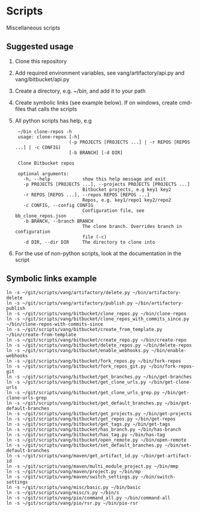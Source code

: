 # Scripts

Miscellaneous scripts

## Suggested usage ##

1. Clone this repository
2. Add required environment variables, see vang/artifactory/api.py and vang/bitbucket/api.py
2. Create a directory, e.g. ~/bin, and add it to your path
3. Create symbolic links (see example below). If on windows, create cmd-files that calls the scripts
4. All python scripts has help, e.g 

        ~/bin clone-repos -h
        usage: clone-repos [-h]
                           (-p PROJECTS [PROJECTS ...] | -r REPOS [REPOS ...] | -c CONFIG)
                           [-b BRANCH] [-d DIR]
        
        Clone Bitbucket repos
        
        optional arguments:
          -h, --help            show this help message and exit
          -p PROJECTS [PROJECTS ...], --projects PROJECTS [PROJECTS ...]
                                Bitbucket projects, e.g key1 key2
          -r REPOS [REPOS ...], --repos REPOS [REPOS ...]
                                Repos, e.g. key1/repo1 key2/repo2
          -c CONFIG, --config CONFIG
                                Configuration file, see bb_clone_repos.json
          -b BRANCH, --branch BRANCH
                                The clone branch. Overrides branch in configuration
                                file (-c)
          -d DIR, --dir DIR     The directory to clone into

5. For the use of non-python scripts, look at the documentation in the script
      
## Symbolic links example ##

    ln -s ~/git/scripts/vang/artifactory/delete.py ~/bin/artifactory-delete
    ln -s ~/git/scripts/vang/artifactory/publish.py ~/bin/artifactory-publish
    ln -s ~/git/scripts/vang/bitbucket/clone_repos.py ~/bin/clone-repos
    ln -s ~/git/scripts/vang/bitbucket/clone_repos_with_commits_since.py ~/bin/clone-repos-with-commits-since
    ln -s ~/git/scripts/vang/bitbucket/create_from_template.py ~/bin/create-from-template
    ln -s ~/git/scripts/vang/bitbucket/create_repo.py ~/bin/create-repo
    ln -s ~/git/scripts/vang/bitbucket/delete_repos.py ~/bin/delete-repos
    ln -s ~/git/scripts/vang/bitbucket/enable_webhooks.py ~/bin/enable-webhooks
    ln -s ~/git/scripts/vang/bitbucket/fork_repos.py ~/bin/fork-repos
    ln -s ~/git/scripts/vang/bitbucket/fork_repos_git.py ~/bin/fork-repos-git
    ln -s ~/git/scripts/vang/bitbucket/get_branches.py ~/bin/get-branches
    ln -s ~/git/scripts/vang/bitbucket/get_clone_urls.py ~/bin/get-clone-urls
    ln -s ~/git/scripts/vang/bitbucket/get_clone_urls_grep.py ~/bin/get-clone-urls-grep
    ln -s ~/git/scripts/vang/bitbucket/get_default_branches.py ~/bin/get-default-branches
    ln -s ~/git/scripts/vang/bitbucket/get_projects.py ~/bin/get-projects
    ln -s ~/git/scripts/vang/bitbucket/get_repos.py ~/bin/get-repos
    ln -s ~/git/scripts/vang/bitbucket/get_tags.py ~/bin/get-tags
    ln -s ~/git/scripts/vang/bitbucket/has_branch.py ~/bin/has-branch
    ln -s ~/git/scripts/vang/bitbucket/has_tag.py ~/bin/has-tag
    ln -s ~/git/scripts/vang/bitbucket/open_remote.py ~/bin/open-remote
    ln -s ~/git/scripts/vang/bitbucket/set_default_branches.py ~/bin/set-default-branches
    ln -s ~/git/scripts/vang/maven/get_artifact_id.py ~/bin/get-artifact-id
    ln -s ~/git/scripts/vang/maven/multi_module_project.py ~/bin/mmp
    ln -s ~/git/scripts/vang/maven/project.py ~/bin/mp
    ln -s ~/git/scripts/vang/maven/switch_settings.py ~/bin/switch-settings
    ln -s ~/git/scripts/vang/misc/basic.py ~/bin/basic
    ln -s ~/git/scripts/vang/misc/s.py ~/bin/s
    ln -s ~/git/scripts/vang/pio/command_all.py ~/bin/command-all
    ln -s ~/git/scripts/vang/pio/rsr.py ~/bin/pio-rsr
